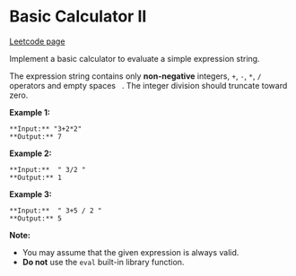 # Basic Calculator II
[Leetcode page](https://leetcode.com/problems/basic-calculator-ii/description)

Implement a basic calculator to evaluate a simple expression string.

The expression string contains only **non-negative** integers, `+`, `-`, `*`,
`/` operators and empty spaces ` `. The integer division should truncate
toward zero.

**Example 1:**

    
    
    **Input:** "3+2*2"
    **Output:** 7
    

**Example 2:**

    
    
    **Input:**  " 3/2 "
    **Output:** 1

**Example 3:**

    
    
    **Input:**  " 3+5 / 2 "
    **Output:** 5
    

**Note:**

  * You may assume that the given expression is always valid.
  * **Do not** use the `eval` built-in library function.

